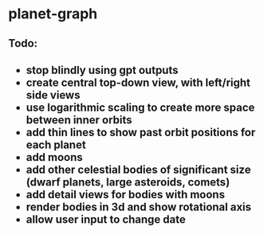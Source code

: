 # planet-graph

<h2>Todo:<h2>

- stop blindly using gpt outputs
- create central top-down view, with left/right side views
- use logarithmic scaling to create more space between inner orbits
- add thin lines to show past orbit positions for each planet
- add moons
- add other celestial bodies of significant size (dwarf planets, large asteroids, comets)
- add detail views for bodies with moons
- render bodies in 3d and show rotational axis
- allow user input to change date
